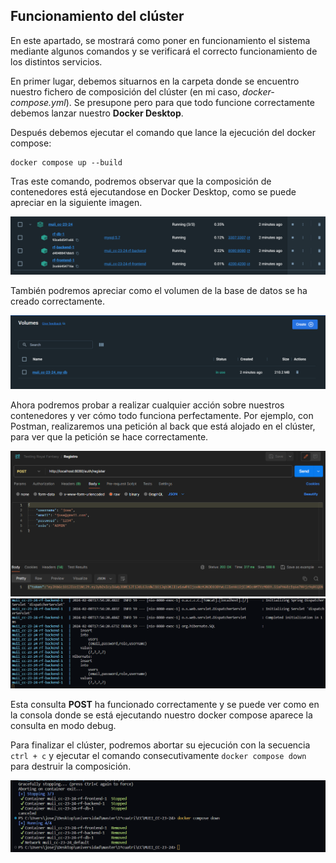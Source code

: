 ## Funcionamiento del clúster
En este apartado, se mostrará como poner en funcionamiento el sistema mediante algunos comandos y se verificará el correcto funcionamiento de los distintos servicios.

En primer lugar, debemos situarnos en la carpeta donde se encuentro nuestro fichero de composición del clúster (en mi caso, *docker-compose.yml*). Se presupone pero para que todo funcione correctamente debemos lanzar nuestro **Docker Desktop**.

Después debemos ejecutar el comando que lance la ejecución del docker compose:
```
docker compose up --build
```

Tras este comando, podremos observar que la composición de contenedores está ejecutandose en Docker Desktop, como se puede apreciar en la siguiente imagen.

![cluster-docker-desktop](../imgs/cluster-docker-desktop.png)

También podremos apreciar como el volumen de la base de datos se ha creado correctamente.

![volumen-bbdd-docker-desktop](../imgs/volume-docker-desktop.png)

Ahora podremos probar a realizar cualquier acción sobre nuestros contenedores y ver cómo todo funciona perfectamente. Por ejemplo, con Postman, realizaremos una petición al back que está alojado en el clúster, para ver que la petición se hace correctamente.

![prueba-peticion](../imgs/prueba-peticion.png)
![prueba-consola-docker](../imgs/prueba-consola-docker.png)

Esta consulta **POST** ha funcionado correctamente y se puede ver como en la consola donde se está ejecutando nuestro docker compose aparece la consulta en modo debug.

Para finalizar el clúster, podremos abortar su ejecución con la secuencia `ctrl + c` y ejecutar el comando consecutivamente `docker compose down` para destruir la composición.

![fin-ejecucion-docker](../imgs/fin-ejecucion-docker.png)

